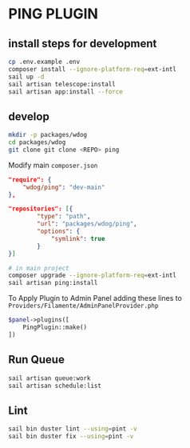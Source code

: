 # PING PLUGIN


## install steps for development


```bash
cp .env.example .env
composer install --ignore-platform-req=ext-intl
sail up -d
sail artisan telescope:install
sail artisan app:install --force

```

## develop

```bash
mkdir -p packages/wdog
cd packages/wdog
git clone git clone <REPO> ping
```

Modify main `composer.json`

```json
"require": {
    "wdog/ping": "dev-main"
},

"repositories": [{
        "type": "path",
        "url": "packages/wdog/ping",
        "options": {
            "symlink": true
        }
}]
```


```bash
# in main project
composer upgrade --ignore-platform-req=ext-intl
sail artisan ping:install
```


To Apply Plugin to Admin Panel adding these lines to `Providers/Filamente/AdminPanelProvider.php`

```php
$panel->plugins([
    PingPlugin::make()
])
```


## Run Queue

```bash
sail artisan queue:work
sail artisan schedule:list
```

## Lint

```bash
sail bin duster lint --using=pint -v
sail bin duster fix --using=pint -v
```
